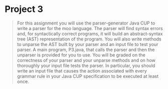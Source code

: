 # Project 3

> For this assignment you will use the parser-generator Java CUP to write a parser for the moo language. The parser will find syntax errors and, for syntactically correct programs, it will build an abstract-syntax tree (AST) representation of the program. You will also write methods to unparse the AST built by your parser and an input file to test your parser. A main program, P3.java, that calls the parser and then the unparser is provided for you to use. You will be graded on the correctness of your parser and your unparse methods and on how thoroughly your input file tests the parser. In particular, you should write an input file that causes the action associated with every grammar rule in your Java CUP specification to be executed at least once.
